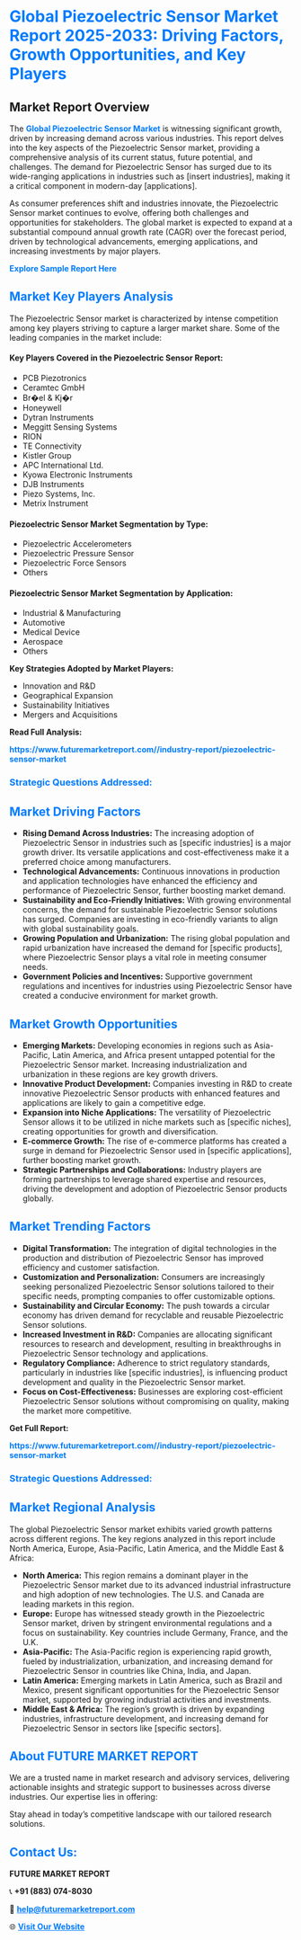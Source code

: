 <h1 style="color: #007BFF;">Global Piezoelectric Sensor Market Report 2025-2033: Driving Factors, Growth Opportunities, and Key Players</h1>

<section id="overview">
<h2>Market Report Overview</h2>
<p>The <a href="https://www.futuremarketreport.com//industry-report/piezoelectric-sensor-market" style="color: #007BFF; text-decoration: none;"><strong>Global Piezoelectric Sensor Market</strong></a> is witnessing significant growth, driven by increasing demand across various industries. This report delves into the key aspects of the Piezoelectric Sensor market, providing a comprehensive analysis of its current status, future potential, and challenges. The demand for Piezoelectric Sensor has surged due to its wide-ranging applications in industries such as [insert industries], making it a critical component in modern-day [applications].</p>
<p>As consumer preferences shift and industries innovate, the Piezoelectric Sensor market continues to evolve, offering both challenges and opportunities for stakeholders. The global market is expected to expand at a substantial compound annual growth rate (CAGR) over the forecast period, driven by technological advancements, emerging applications, and increasing investments by major players.</p>
</section>

<section id="overview">
<p><a href="https://www.futuremarketreport.com//request-sample/reportId=76890" style="color: #007BFF; text-decoration: none;"><strong>Explore Sample Report Here</strong></a></p>
</section>

<section id="key-players">
<h2 style="color: #007BFF;">Market Key Players Analysis</h2>
<p>The Piezoelectric Sensor market is characterized by intense competition among key players striving to capture a larger market share. Some of the leading companies in the market include:</p>
<h4>Key Players Covered in the Piezoelectric Sensor Report:</h4>
<ul><li>PCB Piezotronics</li><li>Ceramtec GmbH</li><li>Br�el &amp; Kj�r</li><li>Honeywell</li><li>Dytran Instruments</li><li>Meggitt Sensing Systems</li><li>RION</li><li>TE Connectivity</li><li>Kistler Group</li><li>APC International Ltd.</li><li>Kyowa Electronic Instruments</li><li>DJB Instruments</li><li>Piezo Systems, Inc.</li><li>Metrix Instrument</li></ul>
<h4>Piezoelectric Sensor Market Segmentation by Type:</h4>
<ul><li>Piezoelectric Accelerometers</li><li>Piezoelectric Pressure Sensor</li><li>Piezoelectric Force Sensors</li><li>Others</li></ul>

<h4>Piezoelectric Sensor Market Segmentation by Application:</h4>
<ul><li>Industrial &amp; Manufacturing</li><li>Automotive</li><li>Medical Device</li><li>Aerospace</li><li>Others</li></ul>
<p><strong>Key Strategies Adopted by Market Players:</strong></p>
<ul>
<li>Innovation and R&D</li>
<li>Geographical Expansion</li>
<li>Sustainability Initiatives</li>
<li>Mergers and Acquisitions</li>
</ul>
</section>

<section>
<p><strong>Read Full Analysis: </strong></p><a href="https://www.futuremarketreport.com//industry-report/piezoelectric-sensor-market" style="color: #007BFF; text-decoration: none;"><strong>https://www.futuremarketreport.com//industry-report/piezoelectric-sensor-market</strong></a>
<h3 style="color: #007BFF;">Strategic Questions Addressed:</h3>
</section>

<section id="driving-factors">
<h2 style="color: #007BFF;">Market Driving Factors</h2>
<ul>
<li><strong>Rising Demand Across Industries:</strong> The increasing adoption of Piezoelectric Sensor in industries such as [specific industries] is a major growth driver. Its versatile applications and cost-effectiveness make it a preferred choice among manufacturers.</li>
<li><strong>Technological Advancements:</strong> Continuous innovations in production and application technologies have enhanced the efficiency and performance of Piezoelectric Sensor, further boosting market demand.</li>
<li><strong>Sustainability and Eco-Friendly Initiatives:</strong> With growing environmental concerns, the demand for sustainable Piezoelectric Sensor solutions has surged. Companies are investing in eco-friendly variants to align with global sustainability goals.</li>
<li><strong>Growing Population and Urbanization:</strong> The rising global population and rapid urbanization have increased the demand for [specific products], where Piezoelectric Sensor plays a vital role in meeting consumer needs.</li>
<li><strong>Government Policies and Incentives:</strong> Supportive government regulations and incentives for industries using Piezoelectric Sensor have created a conducive environment for market growth.</li>
</ul>
</section>

<section id="growth-opportunities">
<h2 style="color: #007BFF;">Market Growth Opportunities</h2>
<ul>
<li><strong>Emerging Markets:</strong> Developing economies in regions such as Asia-Pacific, Latin America, and Africa present untapped potential for the Piezoelectric Sensor market. Increasing industrialization and urbanization in these regions are key growth drivers.</li>
<li><strong>Innovative Product Development:</strong> Companies investing in R&D to create innovative Piezoelectric Sensor products with enhanced features and applications are likely to gain a competitive edge.</li>
<li><strong>Expansion into Niche Applications:</strong> The versatility of Piezoelectric Sensor allows it to be utilized in niche markets such as [specific niches], creating opportunities for growth and diversification.</li>
<li><strong>E-commerce Growth:</strong> The rise of e-commerce platforms has created a surge in demand for Piezoelectric Sensor used in [specific applications], further boosting market growth.</li>
<li><strong>Strategic Partnerships and Collaborations:</strong> Industry players are forming partnerships to leverage shared expertise and resources, driving the development and adoption of Piezoelectric Sensor products globally.</li>
</ul>
</section>

<section id="trending-factors">
<h2 style="color: #007BFF;">Market Trending Factors</h2>
<ul>
<li><strong>Digital Transformation:</strong> The integration of digital technologies in the production and distribution of Piezoelectric Sensor has improved efficiency and customer satisfaction.</li>
<li><strong>Customization and Personalization:</strong> Consumers are increasingly seeking personalized Piezoelectric Sensor solutions tailored to their specific needs, prompting companies to offer customizable options.</li>
<li><strong>Sustainability and Circular Economy:</strong> The push towards a circular economy has driven demand for recyclable and reusable Piezoelectric Sensor solutions.</li>
<li><strong>Increased Investment in R&D:</strong> Companies are allocating significant resources to research and development, resulting in breakthroughs in Piezoelectric Sensor technology and applications.</li>
<li><strong>Regulatory Compliance:</strong> Adherence to strict regulatory standards, particularly in industries like [specific industries], is influencing product development and quality in the Piezoelectric Sensor market.</li>
<li><strong>Focus on Cost-Effectiveness:</strong> Businesses are exploring cost-efficient Piezoelectric Sensor solutions without compromising on quality, making the market more competitive.</li>
</ul>
</section>

<section>
<p><strong>Get Full Report: </strong></p><a href="https://www.futuremarketreport.com//industry-report/piezoelectric-sensor-market" style="color: #007BFF; text-decoration: none;"><strong>https://www.futuremarketreport.com//industry-report/piezoelectric-sensor-market</strong></a>
<h3 style="color: #007BFF;">Strategic Questions Addressed:</h3>
</section>


<section id="regional-analysis">
<h2 style="color: #007BFF;">Market Regional Analysis</h2>
<p>The global Piezoelectric Sensor market exhibits varied growth patterns across different regions. The key regions analyzed in this report include North America, Europe, Asia-Pacific, Latin America, and the Middle East & Africa:</p>
<ul>
<li><strong>North America:</strong> This region remains a dominant player in the Piezoelectric Sensor market due to its advanced industrial infrastructure and high adoption of new technologies. The U.S. and Canada are leading markets in this region.</li>
<li><strong>Europe:</strong> Europe has witnessed steady growth in the Piezoelectric Sensor market, driven by stringent environmental regulations and a focus on sustainability. Key countries include Germany, France, and the U.K.</li>
<li><strong>Asia-Pacific:</strong> The Asia-Pacific region is experiencing rapid growth, fueled by industrialization, urbanization, and increasing demand for Piezoelectric Sensor in countries like China, India, and Japan.</li>
<li><strong>Latin America:</strong> Emerging markets in Latin America, such as Brazil and Mexico, present significant opportunities for the Piezoelectric Sensor market, supported by growing industrial activities and investments.</li>
<li><strong>Middle East & Africa:</strong> The region’s growth is driven by expanding industries, infrastructure development, and increasing demand for Piezoelectric Sensor in sectors like [specific sectors].</li>
</ul>
</section>

<footer>
<h2 style="color: #007BFF;">About FUTURE MARKET REPORT</h2>
<p>We are a trusted name in market research and advisory services, delivering actionable insights and strategic support to businesses across diverse industries. Our expertise lies in offering:</p>

<p>Stay ahead in today’s competitive landscape with our tailored research solutions.</p>

<h2 style="color: #007BFF;">Contact Us:</h2>
<p><strong>FUTURE MARKET REPORT</strong></p>
<p>📞 <strong>+91 (883) 074-8030</strong></p>
<p>📧 <strong><a href="mailto:help@futuremarketreport.com" style="color: #007BFF;">help@futuremarketreport.com</a></strong></p>
<p>🌐 <strong><a href="https://www.futuremarketreport.com/" style="color: #007BFF;">Visit Our Website</a></strong></p>
</footer>
